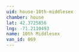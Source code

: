 ```yaml
---
uid: house-10th-middlesex
chamber: house
lat: 42.3725856
lng: -71.2110493
name: 10th Middlesex
van_id: 069
---
```

